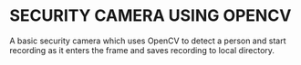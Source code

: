 # SECURITY CAMERA USING OPENCV 
A basic security camera which uses OpenCV to detect a person and start recording as it enters the frame and saves recording to local directory.
